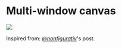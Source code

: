 # Multi-window canvas

![](example.gif)

Inspired from: [@_nonfigurativ_](https://x.com/_nonfigurativ_/status/1727322594570027343?s=20)'s post.